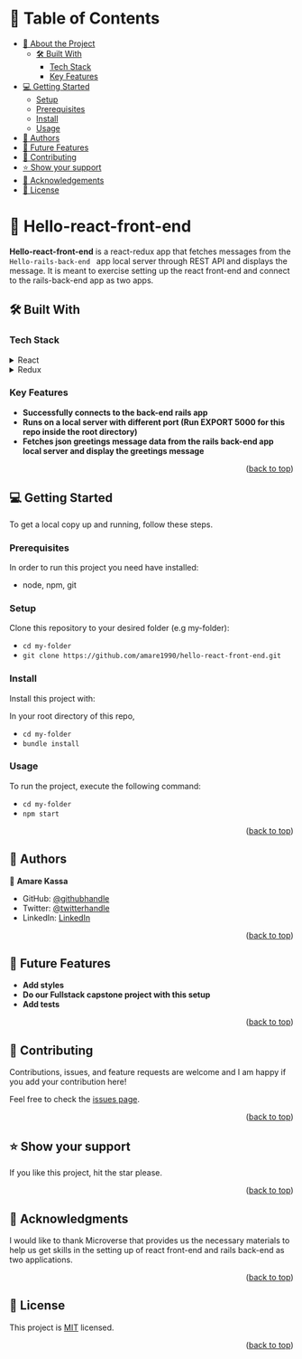 # 📗 Table of Contents

- [📖 About the Project](#about-project)
  - [🛠 Built With](#built-with)
    - [Tech Stack](#tech-stack)
    - [Key Features](#key-features)
- [💻 Getting Started](#getting-started)
  - [Setup](#setup)
  - [Prerequisites](#prerequisites)
  - [Install](#install)
  - [Usage](#usage)
- [👥 Authors](#authors)
- [🔭 Future Features](#future-features)
- [🤝 Contributing](#contributing)
- [⭐️ Show your support](#support)
- [🙏 Acknowledgements](#acknowledgements)
- [📝 License](#license)

# 📖 Hello-react-front-end <a name="about-project"></a>

**Hello-react-front-end** is a react-redux app that fetches messages from the  `  Hello-rails-back-end  ` app local server through REST API and displays the message. It is meant to exercise setting up the react front-end and connect to the rails-back-end app as two apps.

## 🛠 Built With <a name="built-with"></a>

### Tech Stack <a name="tech-stack"></a>


<details>
  <summary>React</summary>
  <ul>
    <li><a href="https://reactjs.org/">React.js</a></li>
  </ul>
</details>

<details>
  <summary>Redux</summary>
  <ul>
    <li><a href="https://redux.js.org/">Redux</a></li>
  </ul>
</details>


### Key Features <a name="key-features"></a>


- **Successfully connects to the back-end rails app**
- **Runs on a local server with different port (Run EXPORT 5000 for this repo inside the root directory)**
- **Fetches json greetings message data from the rails back-end app local server and display the greetings message**

<p align="right">(<a href="#readme-top">back to top</a>)</p>


## 💻 Getting Started <a name="getting-started"></a>


To get a local copy up and running, follow these steps.

### Prerequisites

In order to run this project you need have installed:

- node, npm, git

### Setup

Clone this repository to your desired folder (e.g my-folder):

  - `cd my-folder`
  - `git clone https://github.com/amare1990/hello-react-front-end.git`


### Install

Install this project with:

In your root directory of this repo,
- `cd my-folder`
- `bundle install`

### Usage

To run the project, execute the following command:

- `cd my-folder`
- `npm start`


<p align="right">(<a href="#readme-top">back to top</a>)</p>


## 👥 Authors <a name="authors"></a>


👤 **Amare Kassa**

- GitHub: [@githubhandle](https://github.com/amare1990)
- Twitter: [@twitterhandle](https://twitter.com/amaremek)
- LinkedIn: [LinkedIn](https://www.linkedin.com/in/amaremek/)


<p align="right">(<a href="#readme-top">back to top</a>)</p>


## 🔭 Future Features <a name="future-features"></a>


-  **Add styles**
-  **Do our Fullstack capstone project with this setup**
-  **Add tests**

<p align="right">(<a href="#readme-top">back to top</a>)</p>


## 🤝 Contributing <a name="contributing"></a>

Contributions, issues, and feature requests are welcome and I am happy if you add your contribution here!

Feel free to check the [issues page](https://github.com/amare1990/hello-react-front-end/issues).

<p align="right">(<a href="#readme-top">back to top</a>)</p>


## ⭐️ Show your support <a name="support"></a>


If you like this project, hit the star please.

<p align="right">(<a href="#readme-top">back to top</a>)</p>


## 🙏 Acknowledgments <a name="acknowledgements"></a>


I would like to thank Microverse that provides us the necessary materials to help us get skills in the setting up of react front-end and rails back-end as two applications.

<p align="right">(<a href="#readme-top">back to top</a>)</p>


## 📝 License <a name="license"></a>

This project is [MIT](./LICENSE) licensed.

<p align="right">(<a href="#readme-top">back to top</a>)</p>
